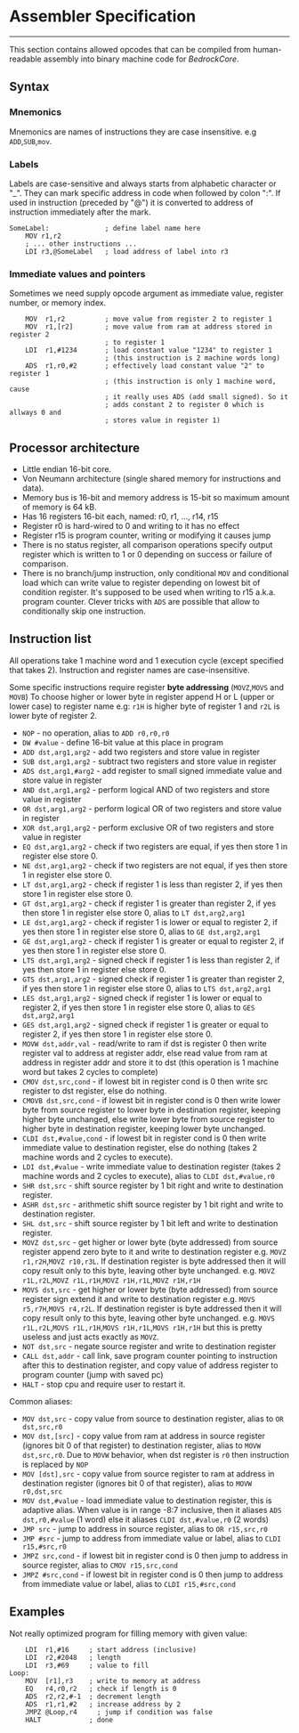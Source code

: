 # Assembler Specification
___
This section contains allowed opcodes that can be compiled from human-readable
assembly into binary machine code for _BedrockCore_.
## Syntax
### Mnemonics
Mnemonics are names of instructions they are case insensitive.
e.g `ADD`,`SUB`,`mov`.

### Labels
Labels are case-sensitive and always starts from alphabetic character or "_". 
They can mark specific address in code when followed by colon ":". If used in
instruction (preceded by "@") it is converted to address of instruction
immediately after the mark.
```
SomeLabel:              ; define label name here
    MOV r1,r2
    ; ... other instructions ...
    LDI r3,@SomeLabel   ; load address of label into r3
```

### Immediate values and pointers
Sometimes we need supply opcode argument as immediate value, register number,
or memory index.
```
    MOV  r1,r2          ; move value from register 2 to register 1
    MOV  r1,[r2]        ; move value from ram at address stored in register 2
                        ; to register 1
    LDI  r1,#1234       ; load constant value "1234" to register 1
                        ; (this instruction is 2 machine words long)
    ADS  r1,r0,#2       ; effectively load constant value "2" to register 1
                        ; (this instruction is only 1 machine word, cause
                        ; it really uses ADS (add small signed). So it
                        ; adds constant 2 to register 0 which is allways 0 and
                        ; stores value in register 1)
```

## Processor architecture
* Little endian 16-bit core.
* Von Neumann architecture (single shared memory for instructions and data).
* Memory bus is 16-bit and memory address is 15-bit so maximum amount of memory is
  64 kB.
* Has 16 registers 16-bit each, named: r0, r1, ..., r14, r15
* Register r0 is hard-wired to 0 and writing to it has no effect
* Register r15 is program counter, writing or modifying it causes jump
* There is no status register, all comparison operations specify output register
  which is written to 1 or 0 depending on success or failure of comparison.
* There is no branch/jump instruction, only conditional `MOV` and conditional
  load which can write value to register depending on lowest bit of condition
  register. It's supposed to be used when writing to r15 a.k.a. program counter.
  Clever tricks with `ADS` are possible that allow to conditionally skip one
  instruction.


## Instruction list
All operations take 1 machine word and 1 execution cycle
(except specified that takes 2).
Instruction and register names are case-insensitive.

Some specific instructions require register **byte addressing** (`MOVZ`,`MOVS` and `MOVB`)
To choose higher or lower byte in register append H or L (upper or lower case) to register
name e.g: `r1H` is higher byte of register 1 and `r2L` is lower byte of register 2.

* `NOP` - no operation, alias to `ADD r0,r0,r0`
* `DW #value` - define 16-bit value at this place in program
* `ADD dst,arg1,arg2` - add two registers and store value in register
* `SUB dst,arg1,arg2` - subtract two registers and store value in register
* `ADS dst,arg1,#arg2` - add register to small signed immediate value and store
  value in register
* `AND dst,arg1,arg2` - perform logical AND of two registers and store value in register
* `OR dst,arg1,arg2` - perform logical OR of two registers and store value in register
* `XOR dst,arg1,arg2` - perform exclusive OR of two registers and store value in register
* `EQ dst,arg1,arg2` - check if two registers are equal,
  if yes then store 1 in register else store 0.
* `NE dst,arg1,arg2` - check if two registers are not equal,
  if yes then store 1 in register else store 0.
* `LT dst,arg1,arg2` - check if register 1 is less than register 2,
  if yes then store 1 in register else store 0.
* `GT dst,arg1,arg2` - check if register 1 is greater than register 2,
  if yes then store 1 in register else store 0, alias to `LT dst,arg2,arg1`
* `LE dst,arg1,arg2` - check if register 1 is lower or equal to register 2,
  if yes then store 1 in register else store 0, alias to `GE dst,arg2,arg1`
* `GE dst,arg1,arg2` - check if register 1 is greater or equal to register 2,
  if yes then store 1 in register else store 0.
* `LTS dst,arg1,arg2` - signed check if register 1 is less than register 2,
  if yes then store 1 in register else store 0.
* `GTS dst,arg1,arg2` - signed check if register 1 is greater than register 2,
  if yes then store 1 in register else store 0, alias to `LTS dst,arg2,arg1`
* `LES dst,arg1,arg2` - signed check if register 1 is lower or equal to register 2,
  if yes then store 1 in register else store 0, alias to `GES dst,arg2,arg1`
* `GES dst,arg1,arg2` - signed check if register 1 is greater or equal to register 2,
  if yes then store 1 in register else store 0.
* `MOVW dst,addr,val` - read/write to ram if dst is register 0 then write register
  val to address at register addr, else read value from ram at address in register
  addr and store it to dst (this operation is 1 machine word but takes 2 cycles to complete)
* `CMOV dst,src,cond` - if lowest bit in register cond is 0 then write src register to
  dst register, else do nothing.
* `CMOVB dst,src,cond` - if lowest bit in register cond is 0 then write lower byte from
  source register to lower byte in destination register, keeping higher byte unchanged, else
  write lower byte from source register to higher byte in destination register, keeping lower byte unchanged.
* `CLDI dst,#value,cond` - if lowest bit in register cond is 0 then write immediate value to destination
  register, else do nothing (takes 2 machine words and 2 cycles to execute).
* `LDI dst,#value` - write immediate value to destination register (takes 2 machine words and 2 cycles to execute), alias to `CLDI dst,#value,r0`
* `SHR dst,src` - shift source register by 1 bit right and write to destination register.
* `ASHR dst,src` - arithmetic shift source register by 1 bit right and write to destination register.
* `SHL dst,src` - shift source register by 1 bit left and write to destination register.
* `MOVZ dst,src` - get higher or lower byte (byte addressed) from source register append zero byte to it and write to
  destination register e.g. `MOVZ r1,r2H`,`MOVZ r10,r3L`. If destination register
  is byte addressed then it will copy result only to this byte, leaving other byte unchanged.
  e.g. `MOVZ r1L,r2L`,`MOVZ r1L,r1H`,`MOVZ r1H,r1L`,`MOVZ r1H,r1H`
* `MOVS dst,src` - get higher or lower byte (byte addressed) from source register sign extend it and write to
  destination register e.g. `MOVS r5,r7H`,`MOVS r4,r2L`. If destination register
  is byte addressed then it will copy result only to this byte, leaving other byte unchanged.
  e.g. `MOVS r1L,r2L`,`MOVS r1L,r1H`,`MOVS r1H,r1L`,`MOVS r1H,r1H` but this is pretty useless
  and just acts exactly as `MOVZ`.
* `NOT dst,src` - negate source register and write to destination register
* `CALL dst,addr` - call link, save program counter pointing to instruction after this to destination register,
  and copy value of address register to program counter (jump with saved pc)
* `HALT` - stop cpu and require user to restart it.



Common aliases:
* `MOV dst,src` - copy value from source to destination register, alias to `OR dst,src,r0`
* `MOV dst,[src]` - copy value from ram at address in source register (ignores bit 0 of that register) to destination register, alias to `MOVW dst,src,r0`.
  Due to `MOVW` behavior, when dst register is `r0` then instruction is replaced by `NOP`
* `MOV [dst],src` - copy value from source register to ram at address in destination register (ignores bit 0 of that register), alias to `MOVW r0,dst,src`
* `MOV dst,#value` - load immediate value to destination register, this is adaptive alias.
When value is in range -8:7 inclusive, then it aliases `ADS dst,r0,#value` (1 word) else it aliases `CLDI dst,#value,r0` (2 words)
* `JMP src` - jump to address in source register, alias to `OR r15,src,r0`
* `JMP #src` - jump to address from immediate value or label, alias to `CLDI r15,#src,r0`
* `JMPZ src,cond` - if lowest bit in register cond is 0 then jump to address in source register, alias to `CMOV r15,src,cond`
* `JMPZ #src,cond` - if lowest bit in register cond is 0 then jump to address from immediate value or label, alias to `CLDI r15,#src,cond`



## Examples
Not really optimized program for filling memory with given value:
```
    LDI  r1,#16     ; start address (inclusive)
    LDI  r2,#2048   ; length
    LDI  r3,#69     ; value to fill
Loop:
    MOV  [r1],r3    ; write to memory at address
    EQ   r4,r0,r2   ; check if length is 0
    ADS  r2,r2,#-1  ; decrement length
    ADS  r1,r1,#2   ; increase address by 2
    JMPZ @Loop,r4     ; jump if condition was false
    HALT            ; done
```